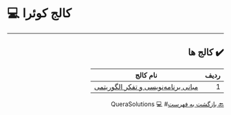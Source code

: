 # :computer: کالج کوئرا

<div dir="rtl">

***

## :heavy_check_mark: کالج ها

ردیف | نام کالج 
 --- | --- 
1 | [مبانی برنامه‌نویسی و تفکر الگوریتمی](https://b2n.ir/mabani12) |

 
 [:back: بازگشت به فهرست](#mag_right-فهرست-جداول)# :computer: QueraSolutions

